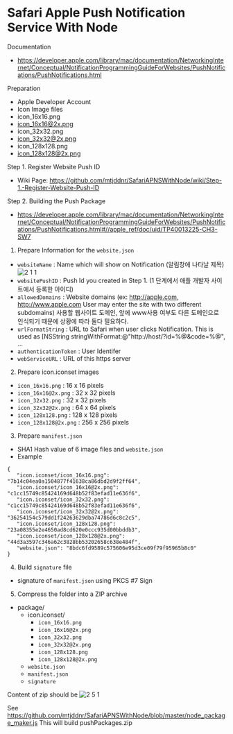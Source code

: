 Safari Apple Push Notification Service With Node
==================

Documentation 
* https://developer.apple.com/library/mac/documentation/NetworkingInternet/Conceptual/NotificationProgrammingGuideForWebsites/PushNotifications/PushNotifications.html

Preparation
* Apple Developer Account
* Icon Image files
 * icon_16x16.png
 * icon_16x16@2x.png
 * icon_32x32.png
 * icon_32x32@2x.png
 * icon_128x128.png
 * icon_128x128@2x.png
 
Step 1. Register Website Push ID
* Wiki Page: https://github.com/mtjddnr/SafariAPNSWithNode/wiki/Step-1.-Register-Website-Push-ID

Step 2. Building the Push Package
* https://developer.apple.com/library/mac/documentation/NetworkingInternet/Conceptual/NotificationProgrammingGuideForWebsites/PushNotifications/PushNotifications.html#//apple_ref/doc/uid/TP40013225-CH3-SW7

1. Prepare Information for the `website.json`
 * `websiteName` : Name which will show on Notification (알림창에 나타날 제목)
![2 1 1](https://f.cloud.github.com/assets/581101/1701108/3c667304-6041-11e3-9453-591a2aa4cb81.png)
 * `websitePushID` : Push Id you created in Step 1. (1 단계에서 애플 개발자 사이트에서 등록한 아이디)
 * `allowedDomains` : Website domains (ex: http://apple.com, http://www.apple.com User may enter the site with two different subdomains) 사용할 웹사이트 도메인, 앞에 www사용 여부도 다른 도메인으로 인식되기 때문에 상황에 따라 둘다 필요하다.
 * `urlFormatString` : URL to Safari when user clicks Notification. This is used as [NSString stringWithFormat:@"http://host/?id=%@&code=%@", ...
 * `authenticationToken` : User Identifer
 * `webServiceURL` : URL of this https server
 
2. Prepare icon.iconset images
 * `icon_16x16.png` : 16 x 16 pixels
 * `icon_16x16@2x.png` : 32 x 32 pixels
 * `icon_32x32.png` : 32 x 32 pixels
 * `icon_32x32@2x.png` : 64 x 64 pixels
 * `icon_128x128.png` : 128 x 128 pixels
 * `icon_128x128@2x.png` : 256 x 256 pixels
 
3. Prepare `manifest.json`
 * SHA1 Hash value  of 6 image files and `website.json`
 * Example
 
 ```
 {
	"icon.iconset/icon_16x16.png": "7b14c04ea0a1504877f41638ca86dbd2d9f2ff64",
	"icon.iconset/icon_16x16@2x.png": "c1cc15749c85424169d648b52f83efad11e636f6",
	"icon.iconset/icon_32x32.png": "c1cc15749c85424169d648b52f83efad11e636f6",
	"icon.iconset/icon_32x32@2x.png": "36254154c579dd1f24263629dba74786d6c8c2c5",
	"icon.iconset/icon_128x128.png": "23a08355e2e4650ad8cd620e0ccc935d00bbddb3",
	"icon.iconset/icon_128x128@2x.png": "44d3a3597c346a62c3828bb53202658c638e484f",
	"website.json": "8bdc6fd9589c575606e95d3ce09f79f95965b8c0"
 }
 ```

4. Build `signature` file
 * signature of `manifest.json` using PKCS #7 Sign

5. Compress the folder into a ZIP archive
 * package/
     * icon.iconset/
         *  `icon_16x16.png`
         * `icon_16x16@2x.png`
         * `icon_32x32.png`
         * `icon_32x32@2x.png`
         * `icon_128x128.png`
         * `icon_128x128@2x.png`
     * `website.json`
     * `manifest.json`
     * `signature`
     
 Content of zip should be
 ![2 5 1](https://f.cloud.github.com/assets/581101/1701202/c2109a38-6047-11e3-82e5-d0cf05522875.png)



See https://github.com/mtjddnr/SafariAPNSWithNode/blob/master/node_package_maker.js
This will build pushPackages.zip